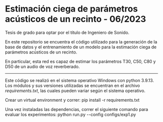 # Estimación ciega de parámetros acústicos de un recinto - 06/2023

Tesis de grado para optar por el título de Ingeniero de Sonido.

En este repositorio se encuentra el código utilizado para la generación de la base de datos y el entrenamiento de un modelo para la estimación ciega de parámetros acústicos de un recinto.

En particular, esta red es capaz de estimar los parámetros T30, C50, C80 y D50 de un audio de voz reverberado.

---
Este código se realizó en el sistema operativo Windows con python 3.9.13. Los módulos y sus versiones utilizadas se encuentran en el archivo *requirements.txt*, las cuales pueden variar según el sistema operativo.

Crear un virtual environment y correr:
pip install -r requirements.txt

Una vez instaladas las dependencias, correr el siguiente comando para evaluar los experimentos:
python run.py --config configs/exp1.py
